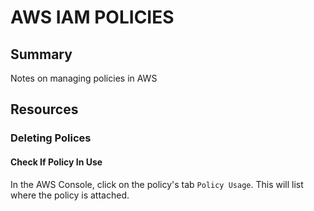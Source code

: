 # AWS IAM POLICIES

## Summary

Notes on managing policies in AWS

## Resources

### Deleting Polices

#### Check If Policy In Use

In the AWS Console, click on the policy's tab `Policy Usage`. This will list
where the policy is attached.
